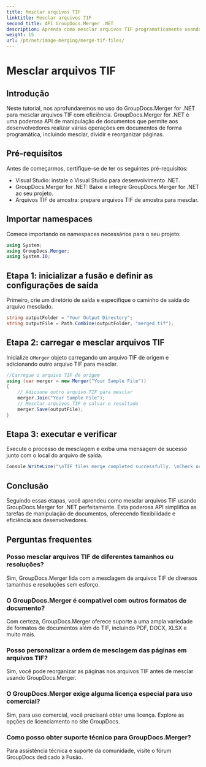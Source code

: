 ```yaml
---
title: Mesclar arquivos TIF
linktitle: Mesclar arquivos TIF
second_title: API GroupDocs.Merger .NET
description: Aprenda como mesclar arquivos TIF programaticamente usando GroupDocs.Merger for .NET. API eficiente de manipulação de documentos para desenvolvedores .NET.
weight: 15
url: /pt/net/image-merging/merge-tif-files/
---
```


# Mesclar arquivos TIF

## Introdução
Neste tutorial, nos aprofundaremos no uso do GroupDocs.Merger for .NET para mesclar arquivos TIF com eficiência. GroupDocs.Merger for .NET é uma poderosa API de manipulação de documentos que permite aos desenvolvedores realizar várias operações em documentos de forma programática, incluindo mesclar, dividir e reorganizar páginas.
## Pré-requisitos
Antes de começarmos, certifique-se de ter os seguintes pré-requisitos:
- Visual Studio: instale o Visual Studio para desenvolvimento .NET.
- GroupDocs.Merger for .NET: Baixe e integre GroupDocs.Merger for .NET ao seu projeto.
- Arquivos TIF de amostra: prepare arquivos TIF de amostra para mesclar.

## Importar namespaces
Comece importando os namespaces necessários para o seu projeto:
```csharp
using System; 
using GroupDocs.Merger;
using System.IO;
```
## Etapa 1: inicializar a fusão e definir as configurações de saída
Primeiro, crie um diretório de saída e especifique o caminho de saída do arquivo mesclado.
```csharp
string outputFolder = "Your Output Directory";
string outputFile = Path.Combine(outputFolder, "merged.tif");
```
## Etapa 2: carregar e mesclar arquivos TIF
 Inicialize o`Merger` objeto carregando um arquivo TIF de origem e adicionando outro arquivo TIF para mesclar.
```csharp
//Carregue o arquivo TIF de origem
using (var merger = new Merger("Your Sample File"))
{
    // Adicione outro arquivo TIF para mesclar
    merger.Join("Your Sample File");
    // Mesclar arquivos TIF e salvar o resultado
    merger.Save(outputFile);
}
```
## Etapa 3: executar e verificar
Execute o processo de mesclagem e exiba uma mensagem de sucesso junto com o local do arquivo de saída.
```csharp
Console.WriteLine("\nTIF files merge completed successfully. \nCheck output in {0}", outputFolder);
```

## Conclusão
Seguindo essas etapas, você aprendeu como mesclar arquivos TIF usando GroupDocs.Merger for .NET perfeitamente. Esta poderosa API simplifica as tarefas de manipulação de documentos, oferecendo flexibilidade e eficiência aos desenvolvedores.

## Perguntas frequentes
### Posso mesclar arquivos TIF de diferentes tamanhos ou resoluções?
Sim, GroupDocs.Merger lida com a mesclagem de arquivos TIF de diversos tamanhos e resoluções sem esforço.
### O GroupDocs.Merger é compatível com outros formatos de documento?
Com certeza, GroupDocs.Merger oferece suporte a uma ampla variedade de formatos de documentos além do TIF, incluindo PDF, DOCX, XLSX e muito mais.
### Posso personalizar a ordem de mesclagem das páginas em arquivos TIF?
Sim, você pode reorganizar as páginas nos arquivos TIF antes de mesclar usando GroupDocs.Merger.
### O GroupDocs.Merger exige alguma licença especial para uso comercial?
Sim, para uso comercial, você precisará obter uma licença. Explore as opções de licenciamento no site GroupDocs.
### Como posso obter suporte técnico para GroupDocs.Merger?
Para assistência técnica e suporte da comunidade, visite o fórum GroupDocs dedicado à Fusão.